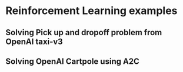 # Reinforcement Learning examples
## Solving Pick up and dropoff problem from OpenAI taxi-v3
## Solving OpenAI Cartpole using A2C 
